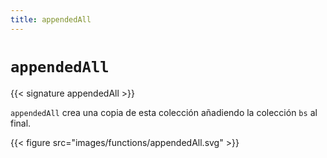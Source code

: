```yaml
---
title: appendedAll
---
```


# `appendedAll`

{{< signature appendedAll >}}

`appendedAll` crea una copia de esta colección añadiendo la colección `bs` al final.

{{< figure src="images/functions/appendedAll.svg" >}}
